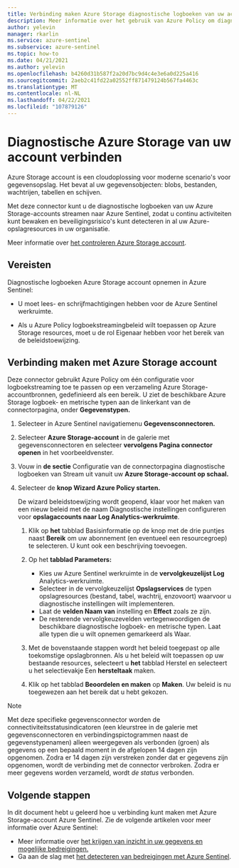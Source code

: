 ```yaml
---
title: Verbinding maken Azure Storage diagnostische logboeken van uw account met Azure Sentinel
description: Meer informatie over het gebruik van Azure Policy om diagnostische logboeken Azure Storage uw account te Azure Sentinel.
author: yelevin
manager: rkarlin
ms.service: azure-sentinel
ms.subservice: azure-sentinel
ms.topic: how-to
ms.date: 04/21/2021
ms.author: yelevin
ms.openlocfilehash: b4260d31b587f2a20d7bc9d4c4e3e6a0d225a416
ms.sourcegitcommit: 2aeb2c41fd22a02552ff871479124b567fa4463c
ms.translationtype: MT
ms.contentlocale: nl-NL
ms.lasthandoff: 04/22/2021
ms.locfileid: "107879126"
---
```

# <a name="connect-azure-storage-account-diagnostics-logs"></a>Diagnostische Azure Storage van uw account verbinden

Azure Storage account is een cloudoplossing voor moderne scenario's voor gegevensopslag. Het bevat al uw gegevensobjecten: blobs, bestanden, wachtrijen, tabellen en schijven.

Met deze connector kunt u de diagnostische logboeken van uw Azure Storage-accounts streamen naar Azure Sentinel, zodat u continu activiteiten kunt bewaken en beveiligingsrisico's kunt detecteren in al uw Azure-opslagresources in uw organisatie.

Meer informatie over [het controleren Azure Storage account](../storage/common/storage-analytics-logging.md).

## <a name="prerequisites"></a>Vereisten

Diagnostische logboeken Azure Storage account opnemen in Azure Sentinel:

- U moet lees- en schrijfmachtigingen hebben voor de Azure Sentinel werkruimte.

- Als u Azure Policy logboekstreamingbeleid wilt toepassen op Azure Storage resources, moet u de rol Eigenaar hebben voor het bereik van de beleidstoewijzing.

## <a name="connect-to-azure-storage-account"></a>Verbinding maken met Azure Storage account

Deze connector gebruikt Azure Policy om één configuratie voor logboekstreaming toe te passen op een verzameling Azure Storage-accountbronnen, gedefinieerd als een bereik. U ziet de beschikbare Azure Storage logboek- en metrische typen aan de linkerkant van de connectorpagina, onder **Gegevenstypen.**

1. Selecteer in Azure Sentinel navigatiemenu **Gegevensconnectoren.**

1. Selecteer **Azure Storage-account** in de galerie met gegevensconnectoren en selecteer **vervolgens Pagina connector openen** in het voorbeeldvenster.

1. Vouw in **de sectie** Configuratie van de connectorpagina diagnostische logboeken van Stream uit vanuit uw **Azure Storage-account op schaal.**

1. Selecteer de **knop Wizard Azure Policy starten.**

    De wizard beleidstoewijzing wordt geopend, klaar voor het maken van een nieuw beleid met de naam Diagnostische instellingen configureren voor **opslagaccounts naar Log Analytics-werkruimte**.

    1. Klik op **het** tabblad Basisinformatie op de knop met de drie puntjes naast **Bereik** om uw abonnement (en eventueel een resourcegroep) te selecteren. U kunt ook een beschrijving toevoegen.

    1. Op het **tabblad Parameters:**
        - Kies uw Azure Sentinel werkruimte in de **vervolgkeuzelijst Log** Analytics-werkruimte.
        - Selecteer in de vervolgkeuzelijst **Opslagservices** de typen opslagresources (bestand, tabel, wachtrij, enzovoort) waarvoor u diagnostische instellingen wilt implementeren.
        - Laat de **velden Naam van** instelling en **Effect** zoals ze zijn.
        - De resterende vervolgkeuzevelden vertegenwoordigen de beschikbare diagnostische logboek- en metrische typen. Laat alle typen die u wilt opnemen gemarkeerd als Waar.

    1. Met de bovenstaande stappen wordt het beleid toegepast op alle toekomstige opslagbronnen. Als u het beleid wilt toepassen op uw bestaande resources, selecteert u **het** tabblad Herstel en selecteert u het selectievakje Een **hersteltaak** maken.

    1. Klik op het tabblad **Beoordelen en maken** op **Maken**. Uw beleid is nu toegewezen aan het bereik dat u hebt gekozen.

> [!NOTE]
>
> Met deze specifieke gegevensconnector worden de connectiviteitsstatusindicatoren (een kleurstree in de galerie met  gegevensconnectoren en verbindingspictogrammen naast de gegevenstypenamen) alleen weergegeven als verbonden (groen) als gegevens op een bepaald moment in de afgelopen 14 dagen zijn opgenomen. Zodra er 14 dagen zijn verstreken zonder dat er gegevens zijn opgenomen, wordt de verbinding met de connector verbroken. Zodra er meer gegevens worden verzameld, wordt *de status* verbonden.

## <a name="next-steps"></a>Volgende stappen

In dit document hebt u geleerd hoe u verbinding kunt maken met Azure Storage-account Azure Sentinel. Zie de volgende artikelen voor meer informatie over Azure Sentinel:

- Meer informatie over [het krijgen van inzicht in uw gegevens en mogelijke bedreigingen.](quickstart-get-visibility.md)
- Ga aan de slag met [het detecteren van bedreigingen met Azure Sentinel](tutorial-detect-threats-built-in.md).
